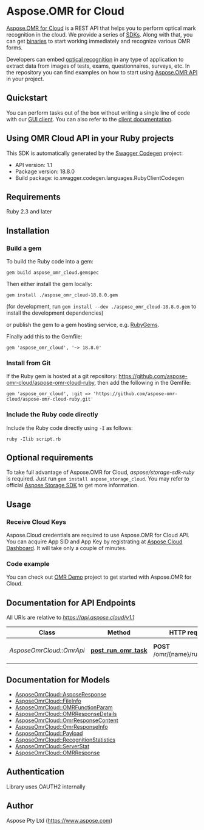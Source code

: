 # Aspose.OMR for Cloud

[Aspose.OMR for Cloud](https://products.aspose.cloud/omr/cloud) is a REST API that helps you to perform optical mark recognition in the cloud. We provide a series of [SDKs](https://github.com/aspose-omr-cloud). Along with that, you can get [binaries](https://github.com/aspose-omr-cloud/aspose-omr-cloud-dotnet/releases) to start working immediately and recognize various OMR forms.

Developers can embed [optical recognition](https://en.wikipedia.org/wiki/Optical_mark_recognition) in any type of application to extract data from images of tests, exams, questionnaires, surveys, etc. In the repository you can find examples on how to start using [Aspose.OMR API](https://docs.aspose.cloud/display/omrcloud/OMR+API+Specification) in your project.

## Quickstart

You can perform tasks out of the box without writing a single line of code with our [GUI client](https://github.com/aspose-omr-cloud/aspose-omr-cloud-dotnet/releases). You can also refer to the [client documentation](https://docs.aspose.cloud/display/omrcloud/Aspose.OMR.Client+Application).

## Using OMR Cloud API in your Ruby projects

This SDK is automatically generated by the [Swagger Codegen](https://github.com/swagger-api/swagger-codegen) project:

- API version: 1.1
- Package version: 18.8.0
- Build package: io.swagger.codegen.languages.RubyClientCodegen

## Requirements
Ruby 2.3 and later

## Installation

### Build a gem

To build the Ruby code into a gem:

```shell
gem build aspose_omr_cloud.gemspec
```

Then either install the gem locally:

```shell
gem install ./aspose_omr_cloud-18.8.0.gem
```
(for development, run `gem install --dev ./aspose_omr_cloud-18.8.0.gem` to install the development dependencies)

or publish the gem to a gem hosting service, e.g. [RubyGems](https://rubygems.org/).

Finally add this to the Gemfile:

    gem 'aspose_omr_cloud', '~> 18.8.0'

### Install from Git

If the Ruby gem is hosted at a git repository: https://github.com/aspose-omr-cloud/aspose-omr-cloud-ruby, then add the following in the Gemfile:

    gem 'aspose_omr_cloud', :git => 'https://github.com/aspose-omr-cloud/aspose-omr-cloud-ruby.git'

### Include the Ruby code directly

Include the Ruby code directly using `-I` as follows:

```shell
ruby -Ilib script.rb
```

## Optional requirements

To take full advantage of Aspose.OMR for Cloud, _aspose/storage-sdk-ruby_ is required. Just run `gem install aspose_storage_cloud`. You may refer to official [Aspose Storage SDK](https://github.com/aspose-storage-cloud/aspose-storage-cloud-ruby) to get more information.

## Usage

### Receive Cloud Keys
Aspose.Cloud credentials are required to use Aspose.OMR for Cloud API. You can acquire App SID and App Key by registrating at [Aspose Cloud Dashboard](https://dashboard.aspose.cloud). It will take only a couple of minutes.

### Code example
You can check out [OMR Demo](demo) project to get started with Aspose.OMR for Cloud.

## Documentation for API Endpoints

All URIs are relative to *https://api.aspose.cloud/v1.1*

Class | Method | HTTP request | Description
------------ | ------------- | ------------- | -------------
*AsposeOmrCloud::OmrApi* | [**post_run_omr_task**](docs/OmrApi.md#post_run_omr_task) | **POST** /omr/{name}/runOmrTask | Run specific OMR task


## Documentation for Models

 - [AsposeOmrCloud::AsposeResponse](docs/AsposeResponse.md)
 - [AsposeOmrCloud::FileInfo](docs/FileInfo.md)
 - [AsposeOmrCloud::OMRFunctionParam](docs/OMRFunctionParam.md)
 - [AsposeOmrCloud::OMRResponseDetails](docs/OMRResponseDetails.md)
 - [AsposeOmrCloud::OmrResponseContent](docs/OmrResponseContent.md)
 - [AsposeOmrCloud::OmrResponseInfo](docs/OmrResponseInfo.md)
 - [AsposeOmrCloud::Payload](docs/Payload.md)
 - [AsposeOmrCloud::RecognitionStatistics](docs/RecognitionStatistics.md)
 - [AsposeOmrCloud::ServerStat](docs/ServerStat.md)
 - [AsposeOmrCloud::OMRResponse](docs/OMRResponse.md)


## Authentication

Library uses OAUTH2 internally

## Author

Aspose Pty Ltd (https://www.aspose.com)
